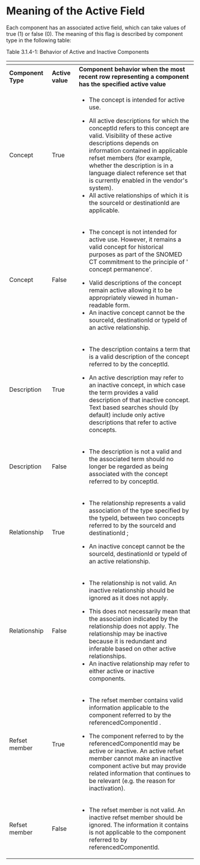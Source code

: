 # Meaning of the Active Field

Each component has an associated active field, which can take values of true (1) or false (0). The meaning of this flag is described by component type in the following table:

Table 3.1.4-1: Behavior of Active and Inactive Components

<table data-header-hidden><thead><tr><th width="117.28125"></th><th width="74.01171875"></th><th width="531.19921875"></th></tr></thead><tbody><tr><td><strong>Component Type</strong></td><td><strong>Active value</strong></td><td><strong>Component behavior when the most recent row representing a component has the specified active value</strong></td></tr><tr><td>Concept</td><td>True</td><td><ul><li>The concept is intended for active use.</li></ul><ul><li>All active descriptions for which the conceptId refers to this concept are valid. Visibility of these active descriptions depends on information contained in applicable refset members (for example, whether the description is in a language dialect reference set that is currently enabled in the vendor's system).</li><li>All active relationships of which it is the sourceId or destinationId are applicable.</li></ul></td></tr><tr><td>Concept</td><td>False</td><td><ul><li>The concept is not intended for active use. However, it remains a valid concept for historical purposes as part of the SNOMED CT commitment to the principle of ' concept permanence'.</li></ul><ul><li>Valid descriptions of the concept remain active allowing it to be appropriately viewed in human-readable form.</li><li>An inactive concept cannot be the sourceId, destinationId or typeId of an active relationship.</li></ul></td></tr><tr><td>Description</td><td>True</td><td><ul><li>The description contains a term that is a valid description of the concept referred to by the conceptId.</li></ul><ul><li>An active description may refer to an inactive concept, in which case the term provides a valid description of that inactive concept. Text based searches should (by default) include only active descriptions that refer to active concepts.</li></ul></td></tr><tr><td>Description</td><td>False</td><td><ul><li>The description is not a valid and the associated term should no longer be regarded as being associated with the concept referred to by conceptId.</li></ul></td></tr><tr><td>Relationship</td><td>True</td><td><ul><li>The relationship represents a valid association of the type specified by the typeId, between two concepts referred to by the sourceId and destinationId ;</li></ul><ul><li>An inactive concept cannot be the sourceId, destinationId or typeId of an active relationship.</li></ul></td></tr><tr><td>Relationship</td><td>False</td><td><ul><li>The relationship is not valid. An inactive relationship should be ignored as it does not apply.</li></ul><ul><li>This does not necessarily mean that the association indicated by the relationship does not apply. The relationship may be inactive because it is redundant and inferable based on other active relationships.</li><li>An inactive relationship may refer to either active or inactive components.</li></ul></td></tr><tr><td>Refset member</td><td>True</td><td><ul><li>The refset member contains valid information applicable to the component referred to by the referencedComponentId .</li></ul><ul><li>The component referred to by the referencedComponentId may be active or inactive. An active refset member cannot make an inactive component active but may provide related information that continues to be relevant (e.g. the reason for inactivation).</li></ul></td></tr><tr><td>Refset member</td><td>False</td><td><ul><li>The refset member is not valid. An inactive refset member should be ignored. The information it contains is not applicable to the component referred to by referencedComponentId.</li></ul></td></tr></tbody></table>
